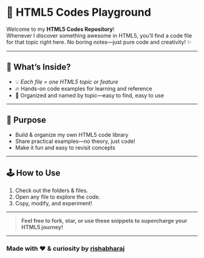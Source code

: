 # 🚀 HTML5 Codes Playground

Welcome to my **HTML5 Codes Repository**!  
Whenever I discover something awesome in HTML5, you’ll find a code file for that topic right here. No boring notes—just pure code and creativity! ✨

---

## 📁 What’s Inside?

- 💡 _Each file = one HTML5 topic or feature_
- 🔥 Hands-on code examples for learning and reference
- 📂 Organized and named by topic—easy to find, easy to use

---

## 🎯 Purpose

- Build & organize my own HTML5 code library
- Share practical examples—no theory, just code!
- Make it fun and easy to revisit concepts

---

## 🕹️ How to Use

1. Check out the folders & files.
2. Open any file to explore the code.
3. Copy, modify, and experiment!

---

> **Feel free to fork, star, or use these snippets to supercharge your HTML5 journey!**

---

### Made with ❤️ & curiosity by [rishabharaj](https://github.com/rishabharaj)
